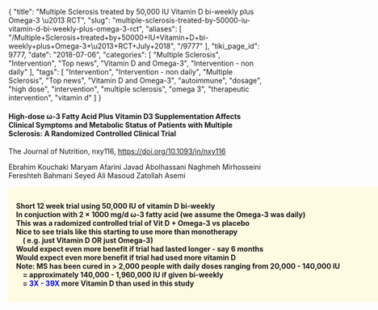 {
    "title": "Multiple Sclerosis treated by 50,000 IU Vitamin D bi-weekly plus Omega-3 \u2013 RCT",
    "slug": "multiple-sclerosis-treated-by-50000-iu-vitamin-d-bi-weekly-plus-omega-3-rct",
    "aliases": [
        "/Multiple+Sclerosis+treated+by+50000+IU+Vitamin+D+bi-weekly+plus+Omega-3+\u2013+RCT+July+2018",
        "/9777"
    ],
    "tiki_page_id": 9777,
    "date": "2018-07-06",
    "categories": [
        "Multiple Sclerosis",
        "Intervention",
        "Top news",
        "Vitamin D and Omega-3",
        "Intervention - non daily"
    ],
    "tags": [
        "Intervention",
        "Intervention - non daily",
        "Multiple Sclerosis",
        "Top news",
        "Vitamin D and Omega-3",
        "autoimmune",
        "dosage",
        "high dose",
        "intervention",
        "multiple sclerosis",
        "omega 3",
        "therapeutic intervention",
        "vitamin d"
    ]
}


#### High-dose ω-3 Fatty Acid Plus Vitamin D3 Supplementation Affects Clinical Symptoms and Metabolic Status of Patients with Multiple Sclerosis: A Randomized Controlled Clinical Trial

The Journal of Nutrition, nxy116, https://doi.org/10.1093/jn/nxy116

Ebrahim Kouchaki  Maryam Afarini  Javad Abolhassani Naghmeh Mirhosseini  Fereshteh Bahmani  Seyed Ali Masoud Zatollah Asemi

<div class="border" style="background-color:#FFFAE2;padding:15px;margin:10px 0;border-radius:5px;width:800px">

 **Short 12 week trial using 50,000 IU of vitamin D bi-weekly  
In conjuction with 2 × 1000 mg/d ω-3 fatty acid (we assume the Omega-3 was daily)  
This was a radomized controlled trial of Vit D + Omega-3 vs placebo  
Nice to see trials like this starting to use more than monotherapy  
 &nbsp; &nbsp; ( e.g. just Vitamin D OR just Omega-3)  
Would expect even more benefit if trial had lasted longer - say 6 months  
Would expect even more benefit if trial had used more vitamin D  
Note: MS has been cured in > 2,000 people with daily doses ranging from 20,000 - 140,000 IU  
&nbsp; &nbsp; = approximately 140,000 - 1,960,000 IU if given bi-weekly  
&nbsp; &nbsp; = <span style="color:#00F;">3X - 39X</span> more Vitamin D than used in this study**